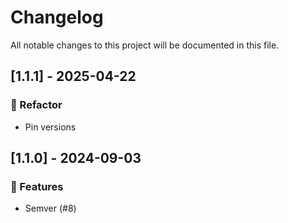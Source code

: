 # Changelog

All notable changes to this project will be documented in this file.

## [1.1.1] - 2025-04-22

### 🚜 Refactor

- Pin versions

## [1.1.0] - 2024-09-03

### 🚀 Features

- Semver (#8)

<!-- generated by git-cliff -->
